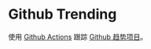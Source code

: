 # Github Trending

使用 [Github Actions](https://docs.github.com/cn/actions) 跟踪 [Github 趋势项目](https://github.com/trending)。

